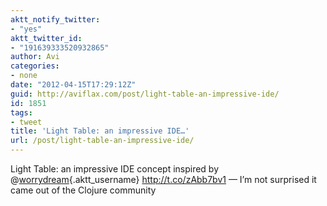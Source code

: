 ```yaml
---
aktt_notify_twitter:
- "yes"
aktt_twitter_id:
- "191639333520932865"
author: Avi
categories:
- none
date: "2012-04-15T17:29:12Z"
guid: http://aviflax.com/post/light-table-an-impressive-ide/
id: 1851
tags:
- tweet
title: 'Light Table: an impressive IDE…'
url: /post/light-table-an-impressive-ide/
---
```

Light Table: an impressive IDE concept inspired by @[worrydream](http://twitter.com/worrydream){.aktt_username} <a href="http://t.co/zAbb7bv1" rel="nofollow">http://t.co/zAbb7bv1</a> — I’m not surprised it came out of the Clojure community